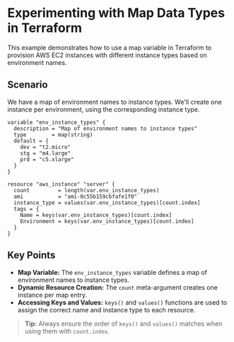 # Experimenting with Map Data Types in Terraform

This example demonstrates how to use a map variable in Terraform to provision AWS EC2 instances with different instance types based on environment names.

## Scenario

We have a map of environment names to instance types. We'll create one instance per environment, using the corresponding instance type.

```hcl
variable "env_instance_types" {
  description = "Map of environment names to instance types"
  type        = map(string)
  default = {
    dev = "t2.micro"
    stg = "m4.large"
    prd = "c5.xlarge"
  }
}

resource "aws_instance" "server" {
  count         = length(var.env_instance_types)
  ami           = "ami-0c55b159cbfafe1f0"
  instance_type = values(var.env_instance_types)[count.index]
  tags = {
    Name = keys(var.env_instance_types)[count.index]
    Environment = keys(var.env_instance_types)[count.index]
  }
}
```

## Key Points

- **Map Variable:** The `env_instance_types` variable defines a map of environment names to instance types.
- **Dynamic Resource Creation:** The `count` meta-argument creates one instance per map entry.
- **Accessing Keys and Values:** `keys()` and `values()` functions are used to assign the correct name and instance type to each resource.

> **Tip:** Always ensure the order of `keys()` and `values()` matches when using them with `count.index`.

